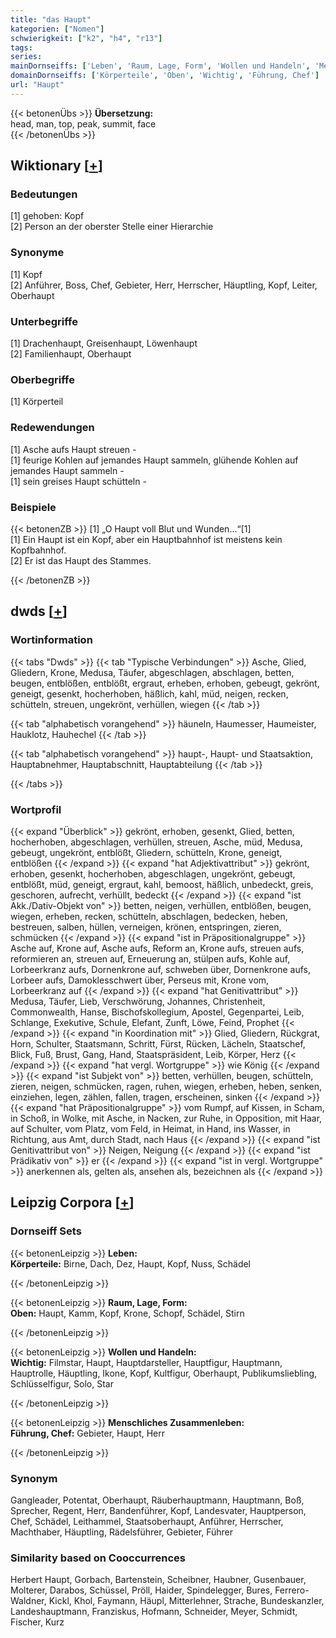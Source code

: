 ```yaml
---
title: "das Haupt"
kategorien: ["Nomen"]
schwierigkeit: ["k2", "h4", "r13"]
tags:
series:
mainDornseiffs: ['Leben', 'Raum, Lage, Form', 'Wollen und Handeln', 'Menschliches Zusammenleben']
domainDornseiffs: ['Körperteile', 'Oben', 'Wichtig', 'Führung, Chef']
url: "Haupt"
---
```


{{< betonenÜbs >}}
**Übersetzung:**  
head, man, top, peak, summit, face  
{{< /betonenÜbs >}}

## Wiktionary [[+](https://de.wiktionary.org/wiki/Haupt)]

### Bedeutungen
[1] gehoben: Kopf  
[2] Person an der oberster Stelle einer Hierarchie  

### Synonyme
[1] Kopf  
[2] Anführer, Boss, Chef, Gebieter, Herr, Herrscher, Häuptling, Kopf, Leiter, Oberhaupt  

### Unterbegriffe
[1] Drachenhaupt, Greisenhaupt, Löwenhaupt  
[2] Familienhaupt, Oberhaupt  

### Oberbegriffe
[1] Körperteil  

### Redewendungen
[1] Asche aufs Haupt streuen -  
[1] feurige Kohlen auf jemandes Haupt sammeln, glühende Kohlen auf jemandes Haupt sammeln -  
[1] sein greises Haupt schütteln -  

### Beispiele
{{< betonenZB >}}
[1] „O Haupt voll Blut und Wunden…“[1]  
[1] Ein Haupt ist ein Kopf, aber ein Hauptbahnhof ist meistens kein Kopfbahnhof.  
[2] Er ist das Haupt des Stammes.  

{{< /betonenZB >}}


## dwds [[+](https://www.dwds.de/wb/Haupt)]

### Wortinformation
{{< tabs "Dwds" >}}
{{< tab "Typische Verbindungen" >}}
Asche, Glied, Gliedern, Krone, Medusa, Täufer, abgeschlagen, abschlagen, betten, beugen, entblößen, entblößt, ergraut, erheben, erhoben, gebeugt, gekrönt, geneigt, gesenkt, hocherhoben, häßlich, kahl, müd, neigen, recken, schütteln, streuen, ungekrönt, verhüllen, wiegen
{{< /tab >}}

{{< tab "alphabetisch vorangehend" >}}
häuneln, Haumesser, Haumeister, Hauklotz, Hauhechel
{{< /tab >}}

{{< tab "alphabetisch vorangehend" >}}
haupt-, Haupt- und Staatsaktion, Hauptabnehmer, Hauptabschnitt, Hauptabteilung
{{< /tab >}}

{{< /tabs >}}

### Wortprofil
{{< expand "Überblick" >}} gekrönt, erhoben, gesenkt, Glied, betten, hocherhoben, abgeschlagen, verhüllen, streuen, Asche, müd, Medusa, gebeugt, ungekrönt, entblößt, Gliedern, schütteln, Krone, geneigt, entblößen {{< /expand >}}
{{< expand "hat Adjektivattribut" >}} gekrönt, erhoben, gesenkt, hocherhoben, abgeschlagen, ungekrönt, gebeugt, entblößt, müd, geneigt, ergraut, kahl, bemoost, häßlich, unbedeckt, greis, geschoren, aufrecht, verhüllt, bedeckt {{< /expand >}}
{{< expand "ist Akk./Dativ-Objekt von" >}} betten, neigen, verhüllen, entblößen, beugen, wiegen, erheben, recken, schütteln, abschlagen, bedecken, heben, bestreuen, salben, hüllen, verneigen, krönen, entspringen, zieren, schmücken {{< /expand >}}
{{< expand "ist in Präpositionalgruppe" >}} Asche auf, Krone auf, Asche aufs, Reform an, Krone aufs, streuen aufs, reformieren an, streuen auf, Erneuerung an, stülpen aufs, Kohle auf, Lorbeerkranz aufs, Dornenkrone auf, schweben über, Dornenkrone aufs, Lorbeer aufs, Damoklesschwert über, Perseus mit, Krone vom, Lorbeerkranz auf {{< /expand >}}
{{< expand "hat Genitivattribut" >}} Medusa, Täufer, Lieb, Verschwörung, Johannes, Christenheit, Commonwealth, Hanse, Bischofskollegium, Apostel, Gegenpartei, Leib, Schlange, Exekutive, Schule, Elefant, Zunft, Löwe, Feind, Prophet {{< /expand >}}
{{< expand "in Koordination mit" >}} Glied, Gliedern, Rückgrat, Horn, Schulter, Staatsmann, Schritt, Fürst, Rücken, Lächeln, Staatschef, Blick, Fuß, Brust, Gang, Hand, Staatspräsident, Leib, Körper, Herz {{< /expand >}}
{{< expand "hat vergl. Wortgruppe" >}} wie König {{< /expand >}}
{{< expand "ist Subjekt von" >}} betten, verhüllen, beugen, schütteln, zieren, neigen, schmücken, ragen, ruhen, wiegen, erheben, heben, senken, einziehen, legen, zählen, fallen, tragen, erscheinen, sinken {{< /expand >}}
{{< expand "hat Präpositionalgruppe" >}} vom Rumpf, auf Kissen, in Scham, in Schoß, in Wolke, mit Asche, in Nacken, zur Ruhe, in Opposition, mit Haar, auf Schulter, vom Platz, vom Feld, in Heimat, in Hand, ins Wasser, in Richtung, aus Amt, durch Stadt, nach Haus {{< /expand >}}
{{< expand "ist Genitivattribut von" >}} Neigen, Neigung {{< /expand >}}
{{< expand "ist Prädikativ von" >}} er {{< /expand >}}
{{< expand "ist in vergl. Wortgruppe" >}} anerkennen als, gelten als, ansehen als, bezeichnen als {{< /expand >}}

## Leipzig Corpora [[+](https://corpora.uni-leipzig.de/en/res?word=Haupt&corpusId=deu_newscrawl-public_2018)]

### Dornseiff Sets
{{< betonenLeipzig >}}
**Leben:**  
**Körperteile:** Birne, Dach, Dez, Haupt, Kopf, Nuss, Schädel  

{{< /betonenLeipzig >}}


{{< betonenLeipzig >}}
**Raum, Lage, Form:**  
**Oben:** Haupt, Kamm, Kopf, Krone, Schopf, Schädel, Stirn  

{{< /betonenLeipzig >}}


{{< betonenLeipzig >}}
**Wollen und Handeln:**  
**Wichtig:** Filmstar, Haupt, Hauptdarsteller, Hauptfigur, Hauptmann, Hauptrolle, Häuptling, Ikone, Kopf, Kultfigur, Oberhaupt, Publikumsliebling, Schlüsselfigur, Solo, Star  

{{< /betonenLeipzig >}}


{{< betonenLeipzig >}}
**Menschliches Zusammenleben:**  
**Führung, Chef:** Gebieter, Haupt, Herr  

{{< /betonenLeipzig >}}

### Synonym
Gangleader, Potentat, Oberhaupt, Räuberhauptmann, Hauptmann, Boß, Sprecher, Regent, Herr, Bandenführer, Kopf, Landesvater, Hauptperson, Chef, Schädel, Leithammel, Staatsoberhaupt, Anführer, Herrscher, Machthaber, Häuptling, Rädelsführer, Gebieter, Führer


### Similarity based on Cooccurrences
Herbert Haupt, Gorbach, Bartenstein, Scheibner, Haubner, Gusenbauer, Molterer, Darabos, Schüssel, Pröll, Haider, Spindelegger, Bures, Ferrero-Waldner, Kickl, Khol, Faymann, Häupl, Mitterlehner, Strache, Bundeskanzler, Landeshauptmann, Franziskus, Hofmann, Schneider, Meyer, Schmidt, Fischer, Kurz

